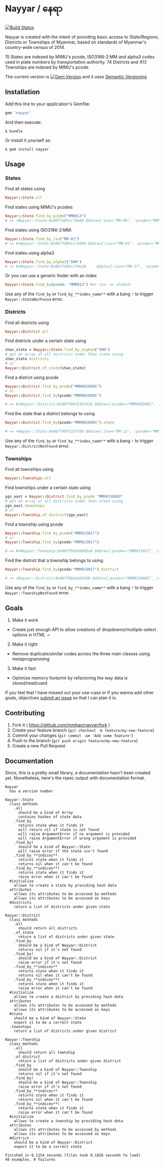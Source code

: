 # Nayyar / နေရာ
[![Build Status](https://travis-ci.org/mmhan/nayyar.png)](https://travis-ci.org/mmhan/nayyar.png)


Nayyar is created with the intent of providing basic access to State/Regions, Districts or Townships of Myanmar, based on standards of Myanmar's country-wide census of 2014.

15 States are indexed by MIMU's pcode, ISO3166-2:MM and alpha3 codes used in plate numbers by transportation authority.
74 Districts and 413 Townships are indexed by MIMU's pcode.

The current version is [![Gem Version](https://badge.fury.io/rb/nayyar.svg)](http://badge.fury.io/rb/nayyar) and it uses [Semantic Versioning](http://semver.org/)

## Installation

Add this line to your application's Gemfile:

```ruby
gem 'nayyar'
```

And then execute:

    $ bundle

Or install it yourself as:

    $ gem install nayyar

## Usage

### States

Find all states using

```ruby
Nayyar::State.all
```

Find states using MIMU's pcodes:

```ruby
Nayyar::State.find_by_pcode("MMR013")
# => <Nayyar::State:0x007fd05cc79e60 @data={:iso=>"MM-06", :pcode=>"MMR013", :alpha3=>"YGN", :name=>"Yangon"}>
```

Find states using ISO3166-2:MM:

```ruby
Nayyar::State.find_by_iso("MM-01")
# => #<Nayyar::State:0x007fd05cc7a040 @data={:iso=>"MM-01", :pcode=>"MMR005", :alpha3=>"SGG", :name=>"Sagaing"}>
```


Find states using alpha3

```ruby
Nayyar::State.find_by_alpha3("SHN")
# => #<Nayyar::State:0x007fd05cc79e38     @data={:iso=>"MM-17", :pcode=>"MMR222", :alpha3=>"SHN", :name=>"Shan"}>
```

Or you can use a generic finder with an index

```ruby
Nayyar::State.find_by(pcode: "MMR013") #or iso: or alpha3:
```

Use any of the `find_by` or `find_by_**index_name**` with a bang `!` to trigger `Nayyar::StateNotFound` error.

### Districts

Find all districts using

```ruby
Nayyar::District.all
```

Find districts under a certain state using

```ruby
shan_state = Nayyar::State.find_by_alpha3("SHN")
# get an array of all districts under Shan state using
shan_state.districts
# or
Nayyar::District.of_state(shan_state)
```

Find a district using pcode

```ruby
Nayyar::District.find_by_pcode("MMR001D001")
# or
Nayyar::District.find_by(pcode:"MMR001D001")

# => #<Nayyar::District:0x007f9bf5361418 @data={:pcode=>"MMR001D001", :name=>"Myitkyina", :state=>"MMR001"}>
```

Find the state that a district belongs to using

```ruby
Nayyar::District.find_by(pcode:"MMR001D001").state

# => <Nayyar::State:0x007f9bf532fc60 @data={:iso=>"MM-11", :pcode=>"MMR001", :alpha3=>"KCN", :name=>"Kachin"}>
```

Use any of the `find_by` or `find_by_**index_name**` with a bang `!` to trigger `Nayyar::DistrictNotFound` error.

### Townships

Find all townships using

```ruby
Nayyar::Townships.all
```

Find townships under a certain state using

```ruby
ygn_east = Nayyar::District.find_by_pcode "MMR013D002"
# get an array of all districts under Shan state using
ygn_east.townships
# or
Nayyar::Township.of_district(ygn_east)
```

Find a township using pcode

```ruby
Nayyar::Township.find_by_pcode("MMR013017")
# or
Nayyar::Township.find_by(pcode:"MMR013017")

# => #<Nayyar::Township:0x007fb8a5b605e8 @data={:pcode=>"MMR013017", :name=>"Botahtaung", :district=>"MMR013D002"}>
```

Find the district that a township belongs to using

```ruby
Nayyar::Township.find_by(pcode:"MMR013017").district

# => <Nayyar::District:0x007fb8a5ad14d8 @data={:pcode=>"MMR013D002", :name=>"Yangon (East)", :state=>"MMR013"}>
```

Use any of the `find_by` or `find_by_**index_name**` with a bang `!` to trigger `Nayyar::TownshipNotFound` error.
<!--
## Development

After checking out the repo, run `bin/setup` to install dependencies. Then, run `bin/console` for an interactive prompt that will allow you to experiment.

To install this gem onto your local machine, run `bundle exec rake install`. To release a new version, update the version number in `version.rb`, and then run `bundle exec rake release` to create a git tag for the version, push git commits and tags, and push the `.gem` file to [rubygems.org](https://rubygems.org).
-->

## Goals
1. Make it work
  - Create just enough API to allow creations of dropdowns/multiple-select options in HTML ✓
2. Make it right
  - Remove duplicate/similar codes across the three main classes using metaprogramming
3. Make it fast
  - Optimize memory footprint by refactoring the way data is stored/read/used

If you feel that I have missed out your use-case or if you wanna add other goals, objectives [submit an issue](https://github.com/mmhan/nayyar/issues/new) so that I can plan it in.

## Contributing

1. Fork it ( https://github.com/mmhan/nayyar/fork )
2. Create your feature branch (`git checkout -b feature/my-new-feature`)
3. Commit your changes (`git commit -am 'Add some feature'`)
4. Push to the branch (`git push origin feature/my-new-feature`)
5. Create a new Pull Request


## Documentation

Since, this is a pretty small library, a documentation hasn't been created yet. Nonetheless, here's the rspec output with documentation format.

```
Nayyar
  has a version number

Nayyar::State
  class methods
    .all
      should be a kind of Array
      contains hashes of state data
    .find_by
      returns state when it finds it
      will return nil if state is not found
      will raise ArgumentError if no argument is provided
      will raise ArgumentError if wrong argument is provided
    .find_by!
      should be a kind of Nayyar::State
      will raise error if the state isn't found
    .find_by_**indices**
      returns state when it finds it
      returns nil when it can't be found
    .find_by_**indices**!
      returns state when it finds it
      raise error when it can't be found
  #initialize
    allows to create a state by providing hash data
  attributes
    allows its attributes to be accessed by methods
    allows its attributes to be accessed as keys
  #districts
    return a list of districts under given state

Nayyar::District
  class methods
    .all
      should return all districts
    .of_state
      return a list of districts under given state
    .find_by
      should be a kind of Nayyar::District
      returns nil if it's not found
    .find_by!
      should be a kind of Nayyar::District
      raise error if it's not found
    .find_by_**indices**
      returns state when it finds it
      returns nil when it can't be found
    .find_by_**indices**!
      returns state when it finds it
      raise error when it can't be found
  #initialize
    allows to create a district by providing hash data
  attributes
    allows its attributes to be accessed by methods
    allows its attributes to be accessed as keys
  #state
    should be a kind of Nayyar::State
    expect it to be a correct state
  .townships
    return a list of districts under given district

Nayyar::Township
  class methods
    .all
      should return all township
    .of_district
      return a list of districts under given district
    .find_by
      should be a kind of Nayyar::Township
      returns nil if it's not found
    .find_by!
      should be a kind of Nayyar::Township
      raise error if it's not found
    .find_by_**indices**
      returns state when it finds it
      returns nil when it can't be found
    .find_by_**indices**!
      returns state when it finds it
      raise error when it can't be found
  #initialize
    allows to create a township by providing hash data
  attributes
    allows its attributes to be accessed by methods
    allows its attributes to be accessed as keys
  #district
    should be a kind of Nayyar::District
    expect it to be a correct state

Finished in 0.1254 seconds (files took 0.1826 seconds to load)
48 examples, 0 failures
```